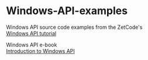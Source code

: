 # Windows-API-examples

Windows API source code examples from the ZetCode's  
<a href="http://zetcode.com/gui/winapi/">Windows API tutorial</a>

Windows API e-book  
<a href="https://zetcode.com/ebooks/windowsapi/">Introduction to Windows API</a>

